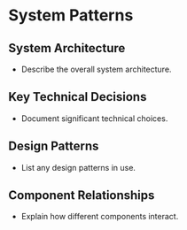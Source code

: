 # System Patterns

## System Architecture

- Describe the overall system architecture.

## Key Technical Decisions

- Document significant technical choices.

## Design Patterns

- List any design patterns in use.

## Component Relationships

- Explain how different components interact.